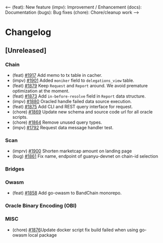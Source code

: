 <--
(feat): New feature
(impv): Improvement / Enhancement
(docs): Documentation
(bugs): Bug fixes
(chore): Chore/cleanup work
-->

# Changelog

## [Unreleased]

### Chain

- (feat) [\#1917](https://github.com/bandprotocol/bandchain/pull/1917) Add memo to tx table in cacher.
- (impv) [\#1901](https://github.com/bandprotocol/bandchain/pull/1901) Added `moniker` field to `delegations_view` table.
- (feat) [\#1879](https://github.com/bandprotocol/bandchain/pull/1879) Keep `Request` and `Report` around. We avoid premature optimization at the moment.
- (feat) [\#1873](https://github.com/bandprotocol/bandchain/pull/1873) Add `in-before-resolve` field in `Report` data structure.
- (impv) [\#1880](https://github.com/bandprotocol/bandchain/pull/1880) Oracled handle failed data source execution.
- (feat) [\#1875](https://github.com/bandprotocol/bandchain/pull/1875) Add CLI and REST query interface for request.
- (chore) [\#1869](https://github.com/bandprotocol/bandchain/pull/1869) Update new schema and source code url for all oracle scripts.
- (chore) [\#1864](https://github.com/bandprotocol/bandchain/pull/1864) Remove unused query types.
- (impv) [\#1792](https://github.com/bandprotocol/bandchain/pull/1792) Request data message handler test.

### Scan

- (imprv) [\#1900](https://github.com/bandprotocol/bandchain/pull/1900) Shorten marketcap amount on landing page
- (bug) [\#1861](https://github.com/bandprotocol/bandchain/pull/1861) Fix name, endpoint of guanyu-devnet on chain-id selection

### Bridges

### Owasm

- (feat) [\#1858](https://github.com/bandprotocol/bandchain/pull/1858) Add go-owasm to BandChain monorepo.

### Oracle Binary Encoding (OBI)

### MISC

- (chore) [\#1876](https://github.com/bandprotocol/bandchain/pull/1876)Update docker script fix build failed when using go-owasm local package
